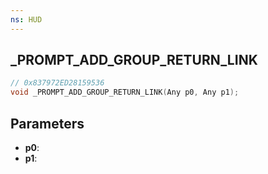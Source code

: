 ```yaml
---
ns: HUD
---
```

## _PROMPT_ADD_GROUP_RETURN_LINK

```c
// 0x837972ED28159536
void _PROMPT_ADD_GROUP_RETURN_LINK(Any p0, Any p1);
```

## Parameters
* **p0**:
* **p1**:
